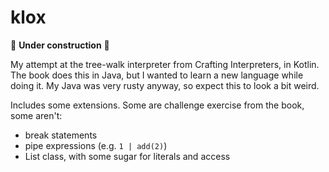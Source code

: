 # klox

🚧 **Under construction** 🚧

My attempt at the tree-walk interpreter from Crafting Interpreters, in Kotlin. The book does this in Java, but I wanted
to learn a new language while doing it. My Java was very rusty anyway, so expect this to look a bit weird.

Includes some extensions. Some are challenge exercise from the book, some aren't:

* break statements
* pipe expressions (e.g. `1 | add(2)`)
* List class, with some sugar for literals and access
